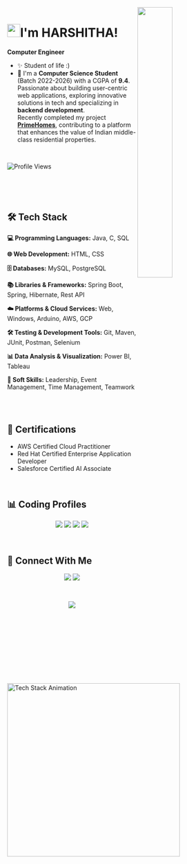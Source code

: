 <!--Banner-->
<!--![harshi-910 Banner Image](https://cdn.dribbble.com/users/1364029/screenshots/16093268/media/68e82a7fb4904614a9066d6b540c14b2.gif)--!>

<!--Night Owl image-->

  <img align="right" width="40%" src="https://owlbertsio-resized.s3.amazonaws.com/Popper.psd.full.png">


<!--Header Name-->
# <img src="https://emojis.slackmojis.com/emojis/images/1531849430/4246/blob-sunglasses.gif?1531849430" width="30"/>I'm HARSHITHA! 
**Computer Engineer**
<br/>

<!--Start Intro-->               

- ✨ Student of life :)
- 🌱 I'm a **Computer Science Student** (Batch 2022-2026) with a CGPA of **9.4**. Passionate about building user-centric web applications, exploring innovative solutions in tech and specializing in **backend development**.  
  Recently completed my project **[PrimeHomes](https://github.com/harshi-910/PrimeHomes.git "PrimeHomes")**, contributing to a platform that enhances the value of Indian middle-class residential properties.

<br/>

<!--Profile Count Badge-->
<p align="left">
  <img src="https://komarev.com/ghpvc/?username=harshi-910&label=Profile%20views&color=770677&style=for-the-badge&logo=star" alt="Profile Views" />
</p>
<br/>
<br/><br/>


<!--Languages and Tools Section-->       
<h2 align="">🛠️ Tech Stack</h2> 
<picture>
  <source media="(prefers-color-scheme: dark)" srcset="https://github.com/Kiran1689/kiran1689/raw/main/Skills_Animation_White.gif">
  <source media="(prefers-color-scheme: light)" srcset="https://github.com/Kiran1689/kiran1689/raw/main/Skills_Animation_White.gif">
  <img align="left" alt="Tech Stack Animation" width="400" src="https://github.com/Kiran1689/kiran1689/raw/main/Skills_Animation_White.gif">
</picture>

**💻 Programming Languages:** Java, C, SQL

**🌐 Web Development:** HTML, CSS

**🗄️ Databases:** MySQL, PostgreSQL

**📚 Libraries & Frameworks:** Spring Boot, Spring, Hibernate, Rest API

**☁️ Platforms & Cloud Services:** Web, Windows, Arduino, AWS, GCP

**🛠️ Testing & Development Tools:** Git, Maven, JUnit, Postman, Selenium

**📊 Data Analysis & Visualization:** Power BI, Tableau

**🌟 Soft Skills:** Leadership, Event Management, Time Management, Teamwork


<br/>
<br/>

<h2 align="">📃 Certifications</h2> 

- AWS Certified Cloud Practitioner
- Red Hat Certified Enterprise Application Developer 
- Salesforce Certified AI Associate 
<br/>

<h2 align="">📊 Coding Profiles</h2> 

<p align="center">
   <a href="https://leetcode.com/u/harshitha_1006/"><img src="https://img.shields.io/badge/CodeChef-5B4638?style=for-the-badge&logo=codechef&logoColor=white"/></a>
   <a href="https://leetcode.com/u/harshitha_1006/"><img src="https://img.shields.io/badge/LeetCode-FFA116?style=for-the-badge&logo=leetcode&logoColor=black"/></a>
   <a href="https://www.hackerrank.com/profile/harshitha_1006"><img src="https://img.shields.io/badge/HackerRank-2EC866?style=for-the-badge&logo=hackerRank&logoColor=white"/></a>
   <a href="https://codeforces.com/profile/klu_2200030411"><img src="https://img.shields.io/badge/Codeforces-1F8ACB?style=for-the-badge&logo=codeforces&logoColor=white"/></a>
</p>

<br/>

<h2 align="">🤝 Connect With Me</h2> 

<p align="center">
  <a href="mailto:2200030411cseh@gmail.com"><img src="https://img.shields.io/badge/Gmail-D14836?style=for-the-badge&logo=gmail&logoColor=white"/></a>
  <a href="https://www.linkedin.com/in/harshitha910/"><img src="https://img.shields.io/badge/LinkedIn-0077B5?style=for-the-badge&logo=linkedin&logoColor=white"/></a>
</p>
<br/>


<!--<h2 align="center">🌟 Thought of the Day 🌟</h2>-->

<!--STARTS_HERE_QUOTE_CARD-->
<!--<p align="center">
    <img src="https://readme-daily-quotes.vercel.app/api?author=Mark%20Manson&quote=Challenge%20yourself%20to%20find%20the%20good%20and%20beautiful%20thing%20inside%20of%20everyone.&theme=dark&bg_color=220a28&author_color=ffeb95&accent_color=c56a90">
</p>-->
<!--ENDS_HERE_QUOTE_CARD--> 



<!--Footer--> 
<p align="center">
  <img src="https://capsule-render.vercel.app/api?type=waving&color=gradient&height=65&section=footer"/>
</p>
